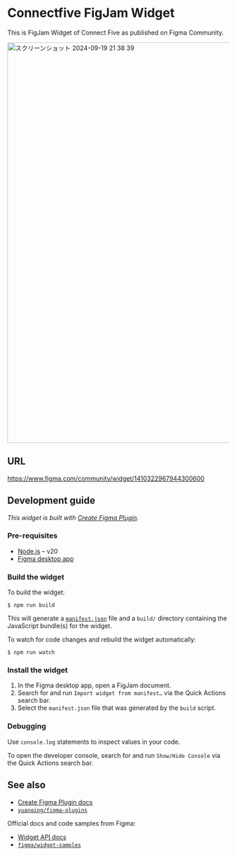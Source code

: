 # Connectfive FigJam Widget
This is FigJam Widget of Connect Five as published on Figma Community.

<img width="908" alt="スクリーンショット 2024-09-19 21 38 39" src="https://github.com/user-attachments/assets/ae38db2d-f76d-4015-a7c8-78a317dfc80f">

## URL
https://www.figma.com/community/widget/1410322967944300600

## Development guide

*This widget is built with [Create Figma Plugin](https://yuanqing.github.io/create-figma-plugin/).*

### Pre-requisites

- [Node.js](https://nodejs.org) – v20
- [Figma desktop app](https://figma.com/downloads/)

### Build the widget

To build the widget:

```
$ npm run build
```

This will generate a [`manifest.json`](https://figma.com/widget-docs/widget-manifest/) file and a `build/` directory containing the JavaScript bundle(s) for the widget.

To watch for code changes and rebuild the widget automatically:

```
$ npm run watch
```

### Install the widget

1. In the Figma desktop app, open a FigJam document.
2. Search for and run `Import widget from manifest…` via the Quick Actions search bar.
3. Select the `manifest.json` file that was generated by the `build` script.

### Debugging

Use `console.log` statements to inspect values in your code.

To open the developer console, search for and run `Show/Hide Console` via the Quick Actions search bar.

## See also

- [Create Figma Plugin docs](https://yuanqing.github.io/create-figma-plugin/)
- [`yuanqing/figma-plugins`](https://github.com/yuanqing/figma-plugins#readme)

Official docs and code samples from Figma:

- [Widget API docs](https://figma.com/widget-docs/)
- [`figma/widget-samples`](https://github.com/figma/widget-samples#readme)
